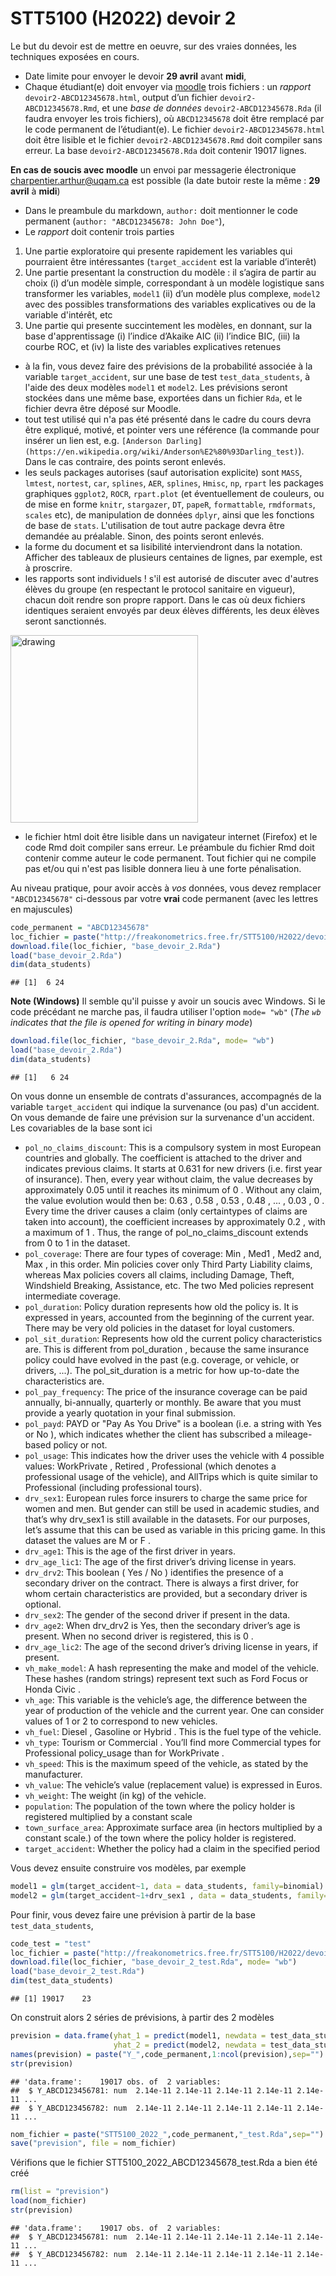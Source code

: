 STT5100 (H2022) devoir 2
================

Le but du devoir est de mettre en oeuvre, sur des vraies données, les
techniques exposées en cours.

  - Date limite pour envoyer le devoir **29 avril** avant **midi**,
  - Chaque étudiant(e) doit envoyer via [moodle](https://www.moodle2.uqam.ca/) trois
    fichiers : un _rapport_ `devoir2-ABCD12345678.html`, output d’un fichier
    `devoir2-ABCD12345678.Rmd`, et une _base de données_ `devoir2-ABCD12345678.Rda` (il faudra envoyer les trois fichiers), où
    `ABCD12345678` doit être remplacé par le code permanent de
    l’étudiant(e). Le fichier `devoir2-ABCD12345678.html` doit être
    lisible et le fichier `devoir2-ABCD12345678.Rmd` doit compiler sans
    erreur. La base `devoir2-ABCD12345678.Rda` doit contenir 19017 lignes.
  
  __**En cas de soucis avec moodle**__ un envoi par messagerie électronique [charpentier.arthur@uqam.ca](mailto:charpentier.arthur@uqam.ca) est possible (la date butoir reste la même : **29 avril** à **midi**)
  
  - Dans le preambule du markdown, `author:` doit mentionner le code
    permanent (`author: "ABCD12345678: John Doe"`),
  - Le _rapport_ doit contenir trois parties

<!-- end list -->

1.  Une partie exploratoire qui presente rapidement les variables qui
    pourraient être intéressantes (`target_accident` est la
    variable d’interêt)
2.  Une partie presentant la construction du modèle : il s’agira de
    partir au choix (i) d’un modèle simple, correspondant à un modèle logistique sans transformer les variables, `model1` (ii) d’un modèle plus complexe, `model2` avec des possibles transformations des variables explicatives ou de la variable d'intérêt, etc
3.  Une partie qui presente succintement les modèles, en donnant, sur la base d'apprentissage (i) l’indice d’Akaike AIC (ii) l’indice BIC, (iii) la courbe ROC, et (iv) la
    liste des variables explicatives retenues

* à la fin, vous devez faire des prévisions de la probabilité associée à la variable `target_accident`, sur une base de test `test_data_students`, à l'aide des deux modèles `model1` et `model2`. Les prévisions seront stockées dans une même base, exportées dans un fichier `Rda`, et le fichier devra être déposé sur Moodle.
* tout test utilisé qui n'a pas été présenté dans le cadre du cours devra être expliqué, motivé, et pointer vers une référence (la commande pour insérer un lien est, e.g. `[Anderson Darling](https://en.wikipedia.org/wiki/Anderson%E2%80%93Darling_test)`). Dans le cas contraire, des points seront enlevés.
* les seuls packages autorises (sauf autorisation explicite) sont `MASS`, `lmtest`, `nortest`, `car`, `splines`, `AER`, `splines`, `Hmisc`, `np`, `rpart` les packages graphiques `ggplot2`, `ROCR`, `rpart.plot` (et éventuellement de couleurs, ou de mise en forme `knitr`, `stargazer`, `DT`, `papeR`, `formattable`, `rmdformats`, `scales` etc), de manipulation de données `dplyr`, ainsi que les fonctions de base de `stats`. L'utilisation de tout autre package devra être demandée au préalable. Sinon, des points seront enlevés.
* la forme du document et sa lisibilité interviendront dans la notation. Afficher des tableaux de plusieurs centaines de lignes, par exemple, est à proscrire.
* les rapports sont individuels ! s'il est autorisé de discuter avec d'autres élèves du groupe (en respectant le protocol sanitaire en vigueur), chacun doit rendre son propre rapport. Dans le cas où deux fichiers identiques seraient envoyés par deux élèves différents, les deux élèves seront sanctionnés.

<img src="https://github.com/freakonometrics/STT5100/blob/master/archives/A2018/obviously.png" alt="drawing" width="300" align=right/>

* le fichier html doit être lisible dans un navigateur internet (Firefox) et le code Rmd doit compiler sans erreur. Le préambule du fichier Rmd doit contenir comme auteur le code permanent. Tout fichier qui ne compile pas et/ou qui n'est pas lisible donnera lieu à une forte pénalisation.

Au niveau pratique, pour avoir accès à _vos_ données, vous devez remplacer `"ABCD12345678"` ci-dessous par votre **vrai** code permanent (avec les lettres en majuscules)

``` r
code_permanent = "ABCD12345678"
loc_fichier = paste("http://freakonometrics.free.fr/STT5100/H2022/devoir2/data_",code_permanent,"_train.Rda",sep="")
download.file(loc_fichier, "base_devoir_2.Rda")
load("base_devoir_2.Rda")
dim(data_students)
```

    ## [1]  6 24

**Note (Windows)** Il semble qu'il puisse y avoir un soucis avec Windows. Si le code précédant ne marche pas, il faudra utiliser l'option `mode= "wb"` (_The `wb` indicates that the file is opened for writing in binary mode_)

``` r
download.file(loc_fichier, "base_devoir_2.Rda", mode= "wb")
load("base_devoir_2.Rda")
dim(data_students)
```

    ## [1]   6 24

On vous donne un ensemble de contrats d'assurances, accompagnés de la variable `target_accident` qui indique la survenance (ou pas) d'un accident. On vous demande de faire une
prévision sur la survenance d'un accident. Les covariables de la base sont ici

- `pol_no_claims_discount`: This is a compulsory system in most European countries and globally. The coefficient is attached to the driver and indicates previous claims. It starts at 0.631 for new drivers (i.e. first year of insurance). Then, every year without claim, the value decreases by approximately 0.05 until it reaches its minimum of 0 . Without any claim, the value evolution would then be: 0.63 , 0.58 , 0.53 , 0.48 , ... , 0.03 , 0 . Every time the driver causes a claim (only certaintypes of claims are taken into account), the coefficient increases by approximately 0.2 , with a maximum of 1 . Thus, the range of pol_no_claims_discount extends from 0 to 1 in the dataset.
- `pol_coverage`: 	There are four types of coverage: Min , Med1 , Med2 and, Max , in this order. Min policies cover only Third Party Liability claims, whereas Max policies covers all claims, including Damage, Theft, Windshield Breaking, Assistance, etc. The two Med policies represent intermediate coverage.
- `pol_duration`:	 Policy duration represents how old the policy is. It is expressed in years, accounted from the beginning of the current year. There may be very old policies in the dataset for loyal customers. 
- `pol_sit_duration`:	 Represents how old the current policy characteristics are. This is different from pol_duration , because the same insurance policy could have evolved in the past (e.g. coverage, or vehicle, or drivers, ...). The pol_sit_duration is a metric for how up-to-date the characteristics are.
- `pol_pay_frequency`:	 The price of the insurance coverage can be paid annually, bi-annually, quarterly or monthly. Be aware that you must provide a yearly quotation in your final submission.
- `pol_payd`:	 PAYD or "Pay As You Drive" is a boolean (i.e. a string with Yes or No ), which indicates whether the client has subscribed a mileage-based policy or not.
- `pol_usage`:	This indicates how the driver uses the vehicle with 4 possible values: WorkPrivate , Retired , Professional (which denotes a professional usage of the vehicle), and AllTrips which is quite similar to Professional (including professional tours).
- `drv_sex1`:	European rules force insurers to charge the same price for women and men. But gender can still be used in academic studies, and that’s why drv_sex1 is still available in the datasets. For our purposes, let’s assume that this can be used as variable in this pricing game. In this dataset the values are M or F .
- `drv_age1`:	 This is the age of the first driver in years.
- `drv_age_lic1`:	 The age of the first driver’s driving license in years.
- `drv_drv2`:	 This boolean ( Yes / No ) identifies the presence of a secondary driver on the contract. There is always a first driver, for whom certain characteristics are provided, but a secondary driver is optional.
- `drv_sex2`:	 The gender of the second driver if present in the data.
- `drv_age2`:	When drv_drv2 is Yes, then the secondary driver’s age is present. When no second driver is registered, this is 0 .
- `drv_age_lic2`:	 The age of the second driver’s driving license in years, if present.
- `vh_make_model`:	 A hash representing the make and model of the vehicle. These hashes (random strings) represent text such as Ford Focus or Honda Civic .
- `vh_age`:	This variable is the vehicle’s age, the difference between the year of production of the vehicle and the current year. One can consider values of 1 or 2 to correspond to new vehicles.
- `vh_fuel`:	 Diesel , Gasoline or Hybrid . This is the fuel type of the vehicle.
- `vh_type`:	 Tourism or Commercial . You’ll find more Commercial types for Professional policy_usage than for WorkPrivate .
- `vh_speed`:	 This is the maximum speed of the vehicle, as stated by the manufacturer.
- `vh_value`:	 The vehicle’s value (replacement value) is expressed in Euros.
- `vh_weight`:	 The weight (in kg) of the vehicle. 
- `population`:	The population of the town where the policy holder is registered multiplied by a constant scale
- `town_surface_area`:	 Approximate surface area (in hectors multiplied by a constant scale.) of the town where the policy holder is registered. 
- `target_accident`:	Whether the policy had a claim in the specified period

Vous devez ensuite construire vos modèles, par exemple

``` r
model1 = glm(target_accident~1, data = data_students, family=binomial)
model2 = glm(target_accident~1+drv_sex1 , data = data_students, family=binomial)
```

Pour finir, vous devez faire une prévision à partir de la base
`test_data_students`,

``` r
code_test = "test"
loc_fichier = paste("http://freakonometrics.free.fr/STT5100/H2022/devoir2/data_",code_test,".Rda",sep="")
download.file(loc_fichier, "base_devoir_2_test.Rda", mode= "wb")
load("base_devoir_2_test.Rda")
dim(test_data_students)
```

    ## [1] 19017    23

On construit alors 2 séries de prévisions, à partir des 2 modèles

``` r
prevision = data.frame(yhat_1 = predict(model1, newdata = test_data_students, type="response"),
                       yhat_2 = predict(model2, newdata = test_data_students, type="response"))
names(prevision) = paste("Y_",code_permanent,1:ncol(prevision),sep="")
str(prevision)
```

    ## 'data.frame':    19017 obs. of  2 variables:
    ##  $ Y_ABCD123456781: num  2.14e-11 2.14e-11 2.14e-11 2.14e-11 2.14e-11 ...
    ##  $ Y_ABCD123456782: num  2.14e-11 2.14e-11 2.14e-11 2.14e-11 2.14e-11 ...

``` r
nom_fichier = paste("STT5100_2022_",code_permanent,"_test.Rda",sep="")
save("prevision", file = nom_fichier)
```

Vérifions que le fichier STT5100_2022_ABCD12345678_test.Rda a bien été
créé

``` r
rm(list = "prevision")
load(nom_fichier)
str(prevision)
```

    ## 'data.frame':    19017 obs. of  2 variables:
    ##  $ Y_ABCD123456781: num  2.14e-11 2.14e-11 2.14e-11 2.14e-11 2.14e-11 ...
    ##  $ Y_ABCD123456782: num  2.14e-11 2.14e-11 2.14e-11 2.14e-11 2.14e-11 ...
